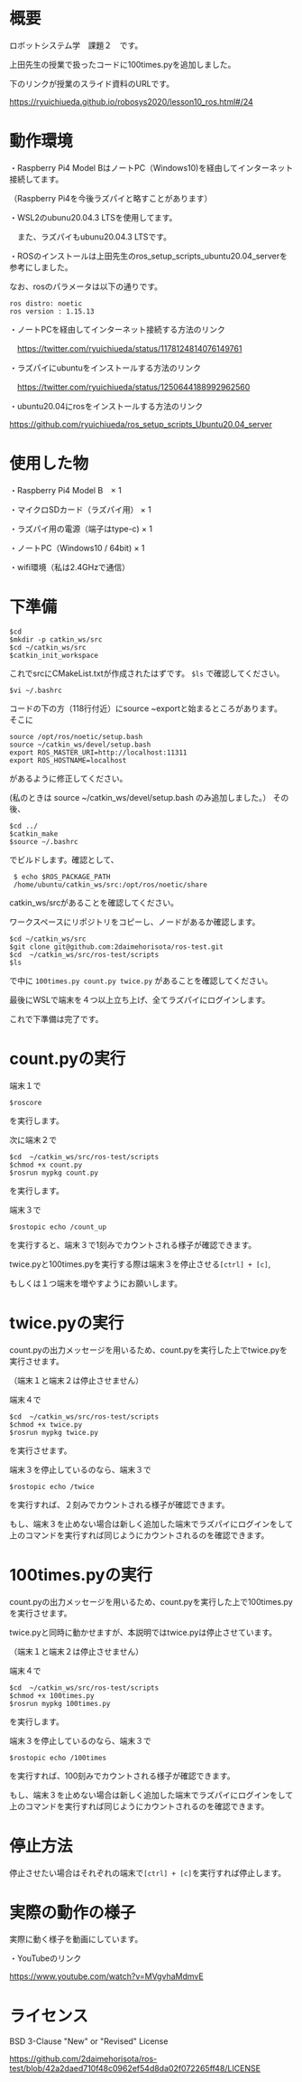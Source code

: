 # 概要
ロボットシステム学　課題２　です。

上田先生の授業で扱ったコードに100times.pyを追加しました。

下のリンクが授業のスライド資料のURLです。

https://ryuichiueda.github.io/robosys2020/lesson10_ros.html#/24

# 動作環境

・Raspberry Pi4 Model BはノートPC（Windows10)を経由してインターネット接続してます。

（Raspberry Pi4を今後ラズパイと略すことがあります）

・WSL2のubunu20.04.3 LTSを使用してます。

　また、ラズパイもubunu20.04.3 LTSです。

・ROSのインストールは上田先生のros_setup_scripts_ubuntu20.04_serverを参考にしました。

なお、rosのパラメータは以下の通りです。

    ros distro: noetic
    ros version : 1.15.13


・ノートPCを経由してインターネット接続する方法のリンク

　https://twitter.com/ryuichiueda/status/1178124814076149761


・ラズパイにubuntuをインストールする方法のリンク

　https://twitter.com/ryuichiueda/status/1250644188992962560

・ubuntu20.04にrosをインストールする方法のリンク

 https://github.com/ryuichiueda/ros_setup_scripts_Ubuntu20.04_server


# 使用した物
・Raspberry Pi4 Model B　× 1

・マイクロSDカード（ラズパイ用） × 1

・ラズパイ用の電源（端子はtype-c) × 1

・ノートPC（Windows10 / 64bit) × 1

・wifi環境（私は2.4GHzで通信）

# 下準備
    $cd
    $mkdir -p catkin_ws/src
    $cd ~/catkin_ws/src
    $catkin_init_workspace
  これでsrcにCMakeList.txtが作成されたはずです。
    `$ls`  で確認してください。
   
    $vi ~/.bashrc
コードの下の方（118行付近）にsource ~exportと始まるところがあります。   
そこに

    source /opt/ros/noetic/setup.bash
    source ~/catkin_ws/devel/setup.bash
    export ROS_MASTER_URI=http://localhost:11311
    export ROS_HOSTNAME=localhost
    
 があるように修正してください。

(私のときは source ~/catkin_ws/devel/setup.bash のみ追加しました。）
その後、

    $cd ../
    $catkin_make
    $source ~/.bashrc
    
 でビルドします。確認として、
 
     $ echo $ROS_PACKAGE_PATH
     /home/ubuntu/catkin_ws/src:/opt/ros/noetic/share
 
catkin_ws/srcがあることを確認してください。

ワークスペースにリポジトリをコピーし、ノードがあるか確認します。

    $cd ~/catkin_ws/src
    $git clone git@github.com:2daimehorisota/ros-test.git
    $cd  ~/catkin_ws/src/ros-test/scripts
    $ls
で中に
    `100times.py count.py twice.py` があることを確認してください。
    
 最後にWSLで端末を４つ以上立ち上げ、全てラズパイにログインします。
 
これで下準備は完了です。
   
# count.pyの実行

端末１で

    $roscore

を実行します。

次に端末２で

    $cd  ~/catkin_ws/src/ros-test/scripts
    $chmod +x count.py
    $rosrun mypkg count.py

を実行します。

端末３で

    $rostopic echo /count_up
 
 を実行すると、端末３で1刻みでカウントされる様子が確認できます。

twice.pyと100times.pyを実行する際は端末３を停止させる`[ctrl] + [c]`,

もしくは１つ端末を増やすようにお願いします。 

# twice.pyの実行
count.pyの出力メッセージを用いるため、count.pyを実行した上でtwice.pyを実行させます。

（端末１と端末２は停止させません）

端末４で

    $cd  ~/catkin_ws/src/ros-test/scripts
    $chmod +x twice.py
    $rosrun mypkg twice.py

を実行させます。

端末３を停止しているのなら、端末３で

    $rostopic echo /twice
    
を実行すれば、２刻みでカウントされる様子が確認できます。

もし、端末３を止めない場合は新しく追加した端末でラズパイにログインをして上のコマンドを実行すれば同じようにカウントされるのを確認できます。

# 100times.pyの実行
count.pyの出力メッセージを用いるため、count.pyを実行した上で100times.pyを実行させます。

twice.pyと同時に動かせますが、本説明ではtwice.pyは停止させています。

（端末１と端末２は停止させません）

端末４で

    $cd  ~/catkin_ws/src/ros-test/scripts
    $chmod +x 100times.py
    $rosrun mypkg 100times.py
を実行します。

端末３を停止しているのなら、端末３で

    $rostopic echo /100times
    
を実行すれば、100刻みでカウントされる様子が確認できます。

もし、端末３を止めない場合は新しく追加した端末でラズパイにログインをして上のコマンドを実行すれば同じようにカウントされるのを確認できます。

# 停止方法

停止させたい場合はそれぞれの端末で`[ctrl] + [c]`を実行すれば停止します。

# 実際の動作の様子

実際に動く様子を動画にしています。

・YouTubeのリンク

https://www.youtube.com/watch?v=MVgvhaMdmvE


# ライセンス
BSD 3-Clause "New" or "Revised" License

https://github.com/2daimehorisota/ros-test/blob/42a2daed710f48c0962ef54d8da02f072265ff48/LICENSE
